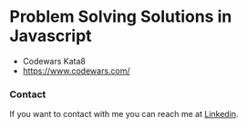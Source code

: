 # Problem Solving Solutions in Javascript
- Codewars Kata8
- https://www.codewars.com/



### Contact

If you want to contact with me you can reach me at [Linkedin](https://www.linkedin.com/in/mahrous-gamal-044693218/).
